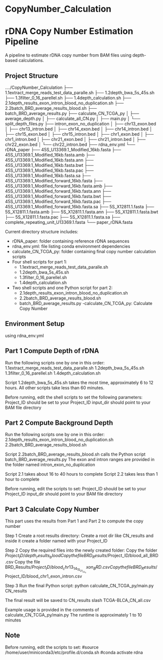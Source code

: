 # CopyNumber_Calculation
# rDNA Copy Number Estimation Pipeline

A  pipeline to estimate rDNA copy number from BAM files using depth-based calculations.

## Project Structure

..../CopyNumber_Calculation
├── 1.1extract_merge_reads_test_data_paralle.sh
├── 1.2depth_bwa_5s_45s.sh
├── 1.3filter_0_16_parellel.sh
├── 1.4depth_calculation.sh
├── 2.1depth_results_exon_intron_blood_no_duplication.sh
├── 2.2batch_BRD_average_results_blood.sh
├── batch_BRD_average_results.py
├── calculate_CN_TCGA_py
│   ├── average_depth.py
│   ├── calculate_all_CN.py
│   ├── main.py
│   └── split_depth_files.py
├── intron_exon_no_duplication
│   ├── chr13_exon.bed
│   ├── chr13_intron.bed
│   ├── chr14_exon.bed
│   ├── chr14_intron.bed
│   ├── chr15_exon.bed
│   ├── chr15_intron.bed
│   ├── chr1_exon.bed
│   ├── chr1_intron.bed
│   ├── chr21_exon.bed
│   ├── chr21_intron.bed
│   ├── chr22_exon.bed
│   └── chr22_intron.bed
├── rdna_env.yml
└── rDNA_paper
    ├── 45S_U13369.1_Modified_16kb.fasta
    ├── 45S_U13369.1_Modified_16kb.fasta.amb
    ├── 45S_U13369.1_Modified_16kb.fasta.ann
    ├── 45S_U13369.1_Modified_16kb.fasta.bwt
    ├── 45S_U13369.1_Modified_16kb.fasta.pac
    ├── 45S_U13369.1_Modified_16kb.fasta.sa
    ├── 45S_U13369.1_Modified_forward_16kb.fasta
    ├── 45S_U13369.1_Modified_forward_16kb.fasta.amb
    ├── 45S_U13369.1_Modified_forward_16kb.fasta.ann
    ├── 45S_U13369.1_Modified_forward_16kb.fasta.bwt
    ├── 45S_U13369.1_Modified_forward_16kb.fasta.pac
    ├── 45S_U13369.1_Modified_forward_16kb.fasta.sa
    ├── 5S_X12811.1.fasta
    ├── 5S_X12811.1.fasta.amb
    ├── 5S_X12811.1.fasta.ann
    ├── 5S_X12811.1.fasta.bwt
    ├── 5S_X12811.1.fasta.pac
    ├── 5S_X12811.1.fasta.sa
    ├── complete_repeating_unit_U13369.1.fasta
    └── paper_rDNA.fasta


Current directory structure includes:
- rDNA_paper: folder containing reference rDNA sequences
- rdna_env.yml: file listing conda environment dependencies
- calculate_CN_TCGA_py: folder containing final copy number calculation scripts
- Four shell scripts for part 1:
  - 1.1extract_merge_reads_test_data_paralle.sh
  - 1.2depth_bwa_5s_45s.sh
  - 1.3filter_0_16_parellel.sh
  - 1.4depth_calculation.sh
- Two shell scripts and one Python script for part 2:
  - 2.1depth_results_exon_intron_blood_no_duplication.sh
  - 2.2batch_BRD_average_results_blood.sh
  - batch_BRD_average_results.py
-calculate_CN_TCGA_py: Calculate Copy Number


## Environment Setup

using rdna_env.yml

## Part 1 Compute Depth of rDNA

Run the following scripts one by one in this order:
1.1extract_merge_reads_test_data_paralle.sh
1.2depth_bwa_5s_45s.sh
1.3filter_0_16_parellel.sh
1.4depth_calculation.sh


Script 1.2depth_bwa_5s_45s.sh takes the most time, approximately 6 to 12 hours.
All other scripts take less than 60 minutes.

Before running, edit the shell scripts to set the following parameters:
Project_ID should be set to your Project_ID
input_dir should point to your BAM file directory

## Part 2 Compute Background Depth

Run the following scripts one by one in this order:
2.1depth_results_exon_intron_blood_no_duplication.sh
2.2batch_BRD_average_results_blood.sh

Script 2.2batch_BRD_average_results_blood.sh calls the Python script batch_BRD_average_results.py
The exon and intron ranges are provided in the folder named intron_exon_no_duplication

Script 2.1 takes about 16 to 40 hours to complete
Script 2.2 takes less than 1 hour to complete

Before running, edit the scripts to set:
Project_ID should be set to your Project_ID
input_dir should point to your BAM file directory

## Part 3 Calculate Copy Number

This part uses the results from Part 1 and Part 2 to compute the  copy number

Step 1 Create a root results directory:
Create a root dir like CN_results and inside it create a folder named with your Project_ID

Step 2 Copy the required files into the newly created folder:
Copy the folder $Project_ID/depth_results_blood
Copy the file BRD_Results/$Project_ID/blood_all_BRD.csv
Copy the file BRD_Results/$Project_ID/blood_chr13_14_15_21_22_exon_BRD.csv
Copy the file BRD_Results/$Project_ID/blood_chr1_exon_intron.csv

Step 3 Run the final Python script:
python calculate_CN_TCGA_py/main.py CN_results

The final result will be saved to
CN_results slash TCGA-BLCA_CN_all.csv

Example usage is provided in the comments of calculate_CN_TCGA_py/main.py
The runtime is approximately 1 to 10 minutes

## Note
Before running, edit the scripts to set:
#source /home/user/miniconda3/etc/profile.d/conda.sh
#conda activate rdna
